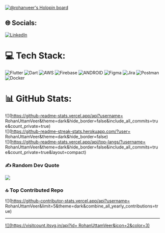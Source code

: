 [![@rohanveer's Holopin board](https://holopin.io/api/user/board?user=rohanveer)](https://holopin.io/@rohanveer)

## 🌐 Socials:
[![LinkedIn](https://img.shields.io/badge/LinkedIn-%230077B5.svg?logo=linkedin&logoColor=white)](https://www.linkedin.com/in/rohan-veer-6b3a76163/) 

# 💻 Tech Stack:
![Flutter](https://img.shields.io/badge/Flutter-%2302569B.svg?style=plastic&logo=Flutter&logoColor=white) ![Dart](https://img.shields.io/badge/dart-%230175C2.svg?style=plastic&logo=dart&logoColor=white) ![AWS](https://img.shields.io/badge/AWS-%23FF9900.svg?style=plastic&logo=amazon-aws&logoColor=white) ![Firebase](https://img.shields.io/badge/firebase-%23039BE5.svg?style=plastic&logo=firebase) ![ANDROID](https://img.shields.io/badge/android-%2320232a.svg?style=plastic&logo=android&logoColor=%a4c639) 	![Figma](https://img.shields.io/badge/figma-%23F24E1E.svg?style=plastic&logo=figma&logoColor=white) ![Jira](https://img.shields.io/badge/jira-%230A0FFF.svg?style=plastic&logo=jira&logoColor=white) ![Postman](https://img.shields.io/badge/Postman-FF6C37?style=plastic&logo=postman&logoColor=white) ![Docker](https://img.shields.io/badge/docker-%230db7ed.svg?style=plastic&logo=docker&logoColor=white)
# 📊 GitHub Stats:
![](https://github-readme-stats.vercel.app/api?username= RohanUttamVeer&theme=dark&hide_border=false&include_all_commits=true&count_private=true)<br/>
![](https://github-readme-streak-stats.herokuapp.com/?user= RohanUttamVeer&theme=dark&hide_border=false)<br/>
![](https://github-readme-stats.vercel.app/api/top-langs/?username= RohanUttamVeer&theme=dark&hide_border=false&include_all_commits=true&count_private=true&layout=compact)

### ✍️ Random Dev Quote
![](https://quotes-github-readme.vercel.app/api?type=horizontal&theme=gruvbox)

### 🔝 Top Contributed Repo
![](https://github-contributor-stats.vercel.app/api?username= RohanUttamVeer&limit=5&theme=dark&combine_all_yearly_contributions=true)

---
[![](https://visitcount.itsvg.in/api?id= RohanUttamVeer&icon=2&color=3)](https://visitcount.itsvg.in)

<!-- Proudly created with GPRM ( https://gprm.itsvg.in ) -->
